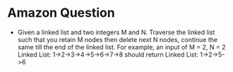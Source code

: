 # Amazon Question
- Given a linked list and two integers M and N. Traverse the linked list such that you retain M nodes then delete next N nodes, continue the same till the end of the linked list. For example, an input of M = 2, N = 2 Linked List: 1->2->3->4->5->6->7->8 should return Linked List: 1->2->5->6
